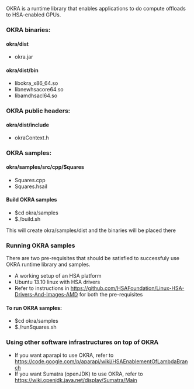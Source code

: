 OKRA is a runtime library that enables applications to do compute offloads to 
HSA-enabled GPUs.

### OKRA binaries:

#### okra/dist
* okra.jar

#### okra/dist/bin
* libokra_x86_64.so
* libnewhsacore64.so
* libamdhsacl64.so

### OKRA public headers:

#### okra/dist/include
* okraContext.h

### OKRA samples:

#### okra/samples/src/cpp/Squares
* Squares.cpp
* Squares.hsail

#### Build OKRA samples
* $cd okra/samples
* $./build.sh

This will create okra/samples/dist and the binaries will be placed there

### Running OKRA samples

There are two pre-requisites that should be satisfied to successfuly use OKRA 
runtime library and samples.
	
* A working setup of an HSA platform
* Ubuntu 13.10 linux with HSA drivers
* Refer to instructions in  https://github.com/HSAFoundation/Linux-HSA-Drivers-And-Images-AMD
  for both the pre-requisites

#### To run OKRA samples:
* $cd okra/samples
* $./runSquares.sh

### Using other software infrastructures on top of OKRA 

* If you want aparapi to use OKRA, refer to https://code.google.com/p/aparapi/wiki/HSAEnablementOfLambdaBranch
* If you want Sumatra (openJDK) to use OKRA, refer to https://wiki.openjdk.java.net/display/Sumatra/Main
